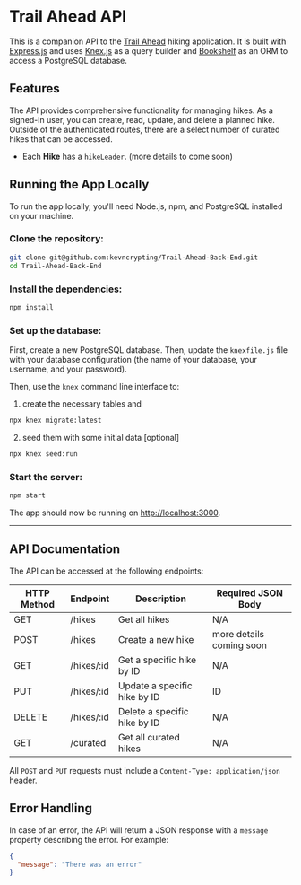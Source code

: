 # Trail Ahead API

This is a companion API to the [Trail Ahead](https://github.com/DQuaya/Trail-Ahead-Front-End) hiking application. It is built with [Express.js](https://expressjs.com/) and uses [Knex.js](http://knexjs.org/) as a query builder and [Bookshelf](https://bookshelfjs.org/) as an ORM to access a PostgreSQL database.

## Features

The API provides comprehensive functionality for managing hikes. As a signed-in user, you can create, read, update, and delete a planned hike. Outside of the authenticated routes, there are a select number of curated hikes that can be accessed.

- Each **Hike** has a `hikeLeader`. (more details to come soon)

## Running the App Locally

To run the app locally, you'll need Node.js, npm, and PostgreSQL installed on your machine.

### Clone the repository:

```bash
git clone git@github.com:kevncrypting/Trail-Ahead-Back-End.git
cd Trail-Ahead-Back-End
```

### Install the dependencies:

```bash
npm install
```

### Set up the database:

First, create a new PostgreSQL database. Then, update the `knexfile.js` file with your database configuration (the name of your database, your username, and your password).

Then, use the `knex` command line interface to:

1. create the necessary tables and 


```bash
npx knex migrate:latest
```
2. seed them with some initial data [optional]

```bash
npx knex seed:run
```

### Start the server:

```bash
npm start
```

The app should now be running on [http://localhost:3000](http://localhost:3000).

----

## API Documentation

The API can be accessed at the following endpoints:


| HTTP Method | Endpoint                 | Description                                      | Required JSON Body                           |
|-------------|--------------------------|--------------------------------------------------|----------------------------------------------|
| GET         | /hikes                   | Get all hikes                                    | N/A                                          |
| POST        | /hikes                   | Create a new hike                                | more details coming soon                     |
| GET         | /hikes/:id               | Get a specific hike by ID                        | N/A                                          |
| PUT         | /hikes/:id               | Update a specific hike by ID                     | ID                                           |
| DELETE      | /hikes/:id               | Delete a specific hike by ID                     | N/A                                          |
| GET         | /curated                 | Get all curated hikes                            | N/A                                          |


All `POST` and `PUT` requests must include a `Content-Type: application/json` header.

## Error Handling

In case of an error, the API will return a JSON response with a `message` property describing the error. For example:

```json
{
  "message": "There was an error"
}
```
